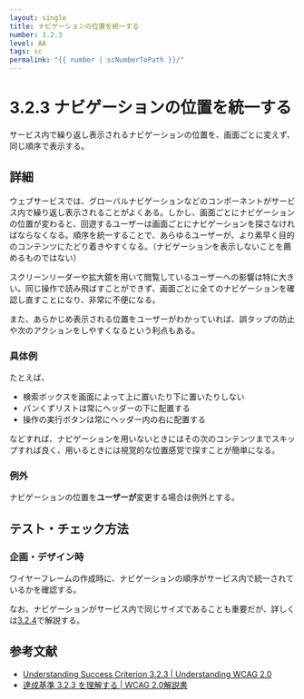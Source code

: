 ```yaml
---
layout: single
title: ナビゲーションの位置を統一する
number: 3.2.3
level: AA
tags: sc
permalink: "{{ number | scNumberToPath }}/"
---
```


# 3.2.3 ナビゲーションの位置を統一する

サービス内で繰り返し表示されるナビゲーションの位置を、画面ごとに変えず、同じ順序で表示する。

## 詳細

ウェブサービスでは、グローバルナビゲーションなどのコンポーネントがサービス内で繰り返し表示されることがよくある。しかし、画面ごとにナビゲーションの位置が変わると、回遊するユーザーは画面ごとにナビゲーションを探さなければならなくなる。順序を統一することで、あらゆるユーザーが、より素早く目的のコンテンツにたどり着きやすくなる。（ナビゲーションを表示しないことを薦めるものではない）

スクリーンリーダーや拡大鏡を用いて閲覧しているユーザーへの影響は特に大きい。同じ操作で読み飛ばすことができず、画面ごとに全てのナビゲーションを確認し直すことになり、非常に不便になる。

また、あらかじめ表示される位置をユーザーがわかっていれば、誤タップの防止や次のアクションをしやすくなるという利点もある。

### 具体例

たとえば、

- 検索ボックスを画面によって上に置いたり下に置いたりしない
- パンくずリストは常にヘッダーの下に配置する
- 操作の実行ボタンは常にヘッダー内の右に配置する

などすれば、ナビゲーションを用いないときにはその次のコンテンツまでスキップすれば良く、用いるときには視覚的な位置感覚で探すことが簡単になる。

### 例外

ナビゲーションの位置を**ユーザーが**変更する場合は例外とする。

## テスト・チェック方法

### 企画・デザイン時

ワイヤーフレームの作成時に、ナビゲーションの順序がサービス内で統一されているかを確認する。

なお、ナビゲーションがサービス内で同じサイズであることも重要だが、詳しくは[3.2.4](/3/2/4)で解説する。

## 参考文献

- [Understanding Success Criterion 3.2.3 | Understanding WCAG 2.0](https://www.w3.org/TR/UNDERSTANDING-WCAG20/consistent-behavior-consistent-locations.html)
- [達成基準 3.2.3 を理解する | WCAG 2.0解説書](https://waic.jp/docs/UNDERSTANDING-WCAG20/consistent-behavior-consistent-locations.html)
